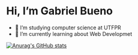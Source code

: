 # Hi, I’m Gabriel Bueno

- 👀 I’m studying computer science at UTFPR
- 🌱 I’m currently learning about Web Developmet

[![Anurag's GitHub stats](https://github-readme-stats.vercel.app/api?username=Gabriel-Bueno32&show_icons=true&theme=radical)](https://github.com/anuraghazra/github-readme-stats)

<!---
Gabriel-Bueno32/Gabriel-Bueno32 is a ✨ special ✨ repository because its `README.md` (this file) appears on your GitHub profile.
You can click the Preview link to take a look at your changes.
--->

